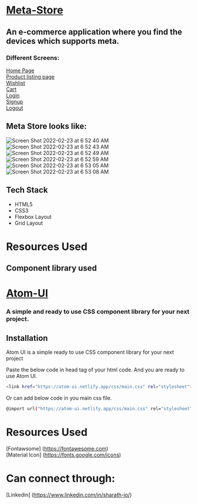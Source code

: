 # [Meta-Store](https://meta-store.netlify.app)

## An e-commerce application where you find the devices which supports meta.

### Different Screens:<br/>
[Home Page](https://meta-store.netlify.app)<br/>
[Product listing page](https://meta-store.netlify.app/pages/products.html)<br/>
[Wishlist](https://meta-store.netlify.app/pages/wishlist.html)<br/>
[Cart](https://meta-store.netlify.app/pages/cart.html)<br/>
[Login](https://meta-store.netlify.app/pages/login.html)<br/>
[Signup](https://meta-store.netlify.app/pages/signup.html)<br/>
[Logout](https://meta-store.netlify.app/pages/logout.html)<br/>

## Meta Store looks like:
![Screen Shot 2022-02-23 at 6 52 40 AM](https://user-images.githubusercontent.com/88310969/155247384-68cc411e-1482-4f29-882c-f920fb7b9a61.png)
![Screen Shot 2022-02-23 at 6 52 43 AM](https://user-images.githubusercontent.com/88310969/155247392-3b954d7b-8d54-4c0a-8db6-46bedd681ee5.png)
![Screen Shot 2022-02-23 at 6 52 49 AM](https://user-images.githubusercontent.com/88310969/155247394-e527c91d-a3bb-4605-87af-bae7334ddd6c.png)
![Screen Shot 2022-02-23 at 6 52 59 AM](https://user-images.githubusercontent.com/88310969/155247399-4ea468f4-e4b2-45e9-8dbd-3040f3a4ad2f.png)
![Screen Shot 2022-02-23 at 6 53 05 AM](https://user-images.githubusercontent.com/88310969/155247402-175a2259-a041-41a3-a47b-60e6aea590bf.png)
![Screen Shot 2022-02-23 at 6 53 08 AM](https://user-images.githubusercontent.com/88310969/155247462-054ec220-7bc2-49cf-9fbb-d67e105a6732.png)


## Tech Stack

- HTML5
- CSS3
- Flexbox Layout
- Grid Layout



# Resources Used

## Component library used
# [Atom-UI](https://atom-ui.netlify.app)

###  A simple and ready to use CSS component library for your next project.

## Installation

Atom UI is a simple ready to use CSS component library for your next project

Paste the below code in head tag of your html code. And you are ready to use Atom UI.

```sh
<link href="https://atom-ui.netlify.app/css/main.css" rel="stylesheet">
```
Or can add below code in you main css file.
```sh
@import url("https://atom-ui.netlify.app/css/main.css" rel="stylesheet");
```

# Resources Used

[Fontawsome] (https://fontawesome.com)<br/>
[Material Icon] (https://fonts.google.com/icons)<br/>


# Can connect through:
[Linkedin] (https://www.linkedin.com/in/sharath-io/)<br/>
